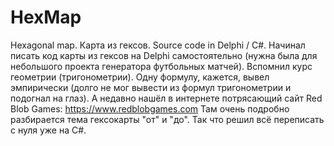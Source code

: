 # HexMap
Hexagonal map. Карта из гексов.
Source code in Delphi / C#.
Начинал писать код карты из гексов на Delphi самостоятельно (нужна была для небольшого проекта генератора футбольных матчей). 
Вспомнил курс геометрии (тригонометрии). Одну формулу, кажется, вывел эмпирически (долго не мог вывести из формул тригонометрии и подогнал на глаз). 
А недавно нашёл в интернете потрясающий сайт Red Blob Games:
https://www.redblobgames.com
Там очень подробно разбирается тема гексокарты "от" и "до". 
Так что решил всё переписать с нуля уже на C#.
